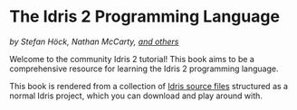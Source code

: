 # The Idris 2 Programming Language

_by Stefan Höck, Nathan McCarty, [and others](https://github.com/idris-community/idris2-tutorial/graphs/contributors)_

Welcome to the community Idris 2 tutorial! This book aims to be a comprehensive resource for learning the Idris 2 programming language.

This book is rendered from a collection of [Idris source files](https://github.com/idris-community/idris2-tutorial) structured as a normal Idris project, which you can download and play around with.
